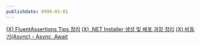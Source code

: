 ```yaml
---
publishdate: 9999-01-01
---
```

[(X) FluentAssertions Tips 정리]((X)%20FluentAssertions%20Tips%20정리.md)
[(X) .NET Installer 생성 및 배포 과정 정리]((X)%20.NET%20Installer%20생성%20및%20배포%20과정%20정리.md)
[(X) 비동기(Async) - Async, Await]((X)%20비동기(Async)%20-%20Async,%20Await.md)




